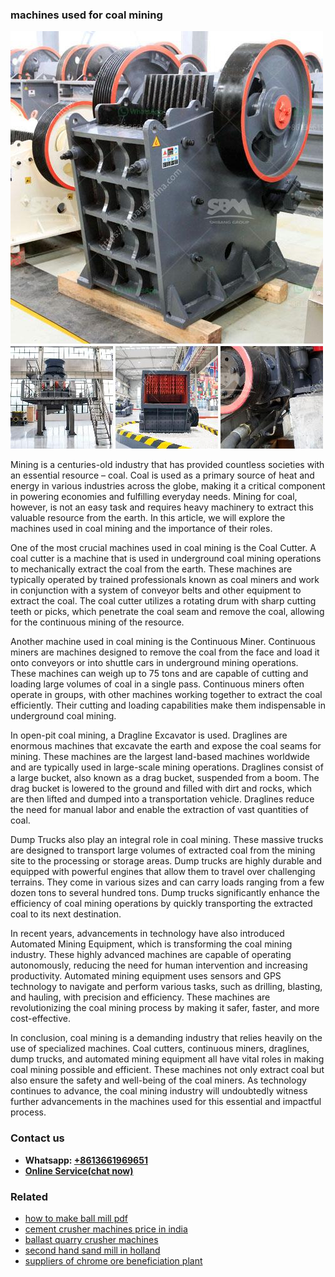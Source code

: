 <h3>machines used for coal mining</h3><img src='1706766903.jpg' alt=''><p>Mining is a centuries-old industry that has provided countless societies with an essential resource – coal. Coal is used as a primary source of heat and energy in various industries across the globe, making it a critical component in powering economies and fulfilling everyday needs. Mining for coal, however, is not an easy task and requires heavy machinery to extract this valuable resource from the earth. In this article, we will explore the machines used in coal mining and the importance of their roles.</p><p>One of the most crucial machines used in coal mining is the Coal Cutter. A coal cutter is a machine that is used in underground coal mining operations to mechanically extract the coal from the earth. These machines are typically operated by trained professionals known as coal miners and work in conjunction with a system of conveyor belts and other equipment to extract the coal. The coal cutter utilizes a rotating drum with sharp cutting teeth or picks, which penetrate the coal seam and remove the coal, allowing for the continuous mining of the resource.</p><p>Another machine used in coal mining is the Continuous Miner. Continuous miners are machines designed to remove the coal from the face and load it onto conveyors or into shuttle cars in underground mining operations. These machines can weigh up to 75 tons and are capable of cutting and loading large volumes of coal in a single pass. Continuous miners often operate in groups, with other machines working together to extract the coal efficiently. Their cutting and loading capabilities make them indispensable in underground coal mining.</p><p>In open-pit coal mining, a Dragline Excavator is used. Draglines are enormous machines that excavate the earth and expose the coal seams for mining. These machines are the largest land-based machines worldwide and are typically used in large-scale mining operations. Draglines consist of a large bucket, also known as a drag bucket, suspended from a boom. The drag bucket is lowered to the ground and filled with dirt and rocks, which are then lifted and dumped into a transportation vehicle. Draglines reduce the need for manual labor and enable the extraction of vast quantities of coal.</p><p>Dump Trucks also play an integral role in coal mining. These massive trucks are designed to transport large volumes of extracted coal from the mining site to the processing or storage areas. Dump trucks are highly durable and equipped with powerful engines that allow them to travel over challenging terrains. They come in various sizes and can carry loads ranging from a few dozen tons to several hundred tons. Dump trucks significantly enhance the efficiency of coal mining operations by quickly transporting the extracted coal to its next destination.</p><p>In recent years, advancements in technology have also introduced Automated Mining Equipment, which is transforming the coal mining industry. These highly advanced machines are capable of operating autonomously, reducing the need for human intervention and increasing productivity. Automated mining equipment uses sensors and GPS technology to navigate and perform various tasks, such as drilling, blasting, and hauling, with precision and efficiency. These machines are revolutionizing the coal mining process by making it safer, faster, and more cost-effective.</p><p>In conclusion, coal mining is a demanding industry that relies heavily on the use of specialized machines. Coal cutters, continuous miners, draglines, dump trucks, and automated mining equipment all have vital roles in making coal mining possible and efficient. These machines not only extract coal but also ensure the safety and well-being of the coal miners. As technology continues to advance, the coal mining industry will undoubtedly witness further advancements in the machines used for this essential and impactful process.</p><h3>Contact us</h3><ul><li><strong>Whatsapp:&nbsp;<a href="https://wa.me/8613661969651">+8613661969651</a></strong></li><li><a href="https://swt.shibang-china.com/?git&amp;zhl&amp;machines used for coal mining"><strong>Online Service(chat now)</strong></a></li></ul><h3>Related</h3><ul><li><a href='how to make ball mill pdf.md'>how to make ball mill pdf</a></li><li><a href='cement crusher machines price in india.md'>cement crusher machines price in india</a></li><li><a href='ballast quarry crusher machines.md'>ballast quarry crusher machines</a></li><li><a href='second hand sand mill in holland.md'>second hand sand mill in holland</a></li><li><a href='suppliers of chrome ore beneficiation plant.md'>suppliers of chrome ore beneficiation plant</a></li></ul>